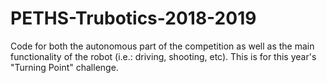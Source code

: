 # PETHS-Trubotics-2018-2019
Code for both the autonomous part of the competition as well as the main functionality of the robot (i.e.: driving, shooting, etc). This is for this year's "Turning Point" challenge.
